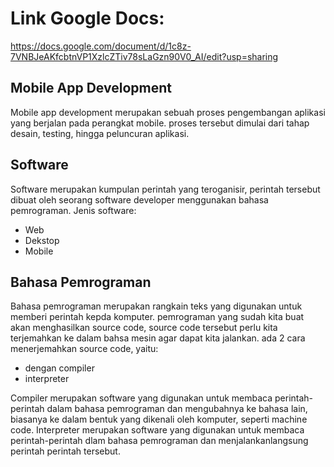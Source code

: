 # Link Google Docs:
https://docs.google.com/document/d/1c8z-7VNBJeAKfcbtnVP1XzlcZTiv78sLaGzn90V0_AI/edit?usp=sharing

## Mobile App Development ##
Mobile app development merupakan sebuah proses pengembangan aplikasi yang berjalan pada perangkat mobile. proses tersebut dimulai dari tahap desain, testing, hingga peluncuran aplikasi.

## Software ##
Software merupakan kumpulan perintah yang teroganisir, perintah tersebut dibuat oleh seorang software developer menggunakan bahasa pemrograman.
Jenis software:
- Web 
- Dekstop 
- Mobile

## Bahasa Pemrograman ##
Bahasa pemrograman merupakan rangkain teks yang digunakan untuk memberi perintah kepda komputer. 
pemrograman yang sudah kita buat akan menghasilkan source code, source code tersebut perlu kita terjemahkan ke dalam bahsa mesin agar dapat kita jalankan. ada 2 cara menerjemahkan source code, yaitu:
- dengan compiler
- interpreter

Compiler merupakan software yang digunakan untuk membaca perintah-perintah dalam bahasa pemrograman dan mengubahnya ke bahasa lain, biasanya ke dalam bentuk yang dikenali oleh komputer, seperti machine code.
Interpreter merupakan software yang digunakan untuk membaca perintah-perintah dlam bahasa pemrograman dan menjalankanlangsung perintah perintah tersebut.